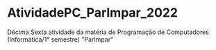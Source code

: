 # AtividadePC_ParImpar_2022
Décima Sexta atividade da matéria de Programação de Computadores (Informática/1° semestre) "ParImpar"
